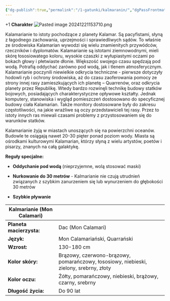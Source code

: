 ```yaml
---
{"dg-publish":true,"permalink":"/1-gatunki/kalmaranin/","dgPassFrontmatter":true}
---
```


+1 **Charakter**
![Pasted image 20241221153710.png](/img/user/6%20Obrazy/Pasted%20image%2020241221153710.png)

Kalamarianie to istoty pochodzące z planety Kalamar. Są pacyfistami, słyną z łagodnego zachowania, uprzejmości i sprawiedliwych sądów. To właśnie ze środowiska Kalamarian wywodzi się wielu znamienitych przywódców, rzeczników i dyplomatów. Kalamarianie są istotami ziemnowodnymi, mieli skórę łososiowatego koloru, wysokie czaszki z wyłupiastymi oczami po bokach głowy i płetwiaste dłonie. Większość swojego czasu spędzają pod wodą. Potrafią oddychać zarówno pod wodą, jak i tlenem atmosferycznym. Kalamarianie poczynili niewielkie odkrycia techniczne - pierwsze dotyczyły hodowli ryb i ochrony środowiska, aż do czasu zaoferowania pomocy ze strony innej rasy zamieszkujących ich planetę – Quarrenów, oraz odkrycia planety przez Republikę. Wtedy bardzo rozwinęli technikę budowy statków bojowych, posiadających charakterystyczne opływowe kształty. Jednak komputery, stanowiska i wygląd pomieszczeń dostosowano do specyficznej budowy ciała Kalamarian. Także monitory dostosowane były do zakresu częstotliwości, na jakie wrażliwe są oczy przedstawicieli tej rasy. Przez to istoty innych ras miewali czasami problemy z przystosowaniem się do warunków statków.

Kalamarianie żyją w miastach unoszących się na powierzchni oceanów. Budowle te osiągają nawet 20-30 pięter ponad poziom wody. Miasta są ośrodkami kulturowymi Kalamarian, którzy słyną z wielu artystów, poetów i pisarzy, znanych na całą galaktykę.

**Reguły specjalne:**

- **Oddychanie pod wodą** (nieprzyjemne, wolą stosować maski)

- **Nurkowanie do 30 metrów** - Kalmarianie nie czują utrudnień związanych z szybkim zanurzeniem się lub wynurzeniem do głębokości 30 metrów

- **Szybkie pływanie**

| **Kalmarianie (Mon Calamari)** |                                                                                        |
| ------------------------------ | -------------------------------------------------------------------------------------- |
| **Planeta macierzysta:**       | Dac (Mon Calamari)                                                                     |
| **Język:**                     | Mon Calamariański, Quarrański                                                          |
| **Wzrost:**                    | 130-180 cm                                                                             |
| **Kolor skóry:**               | Brązowy, czerwono-brązowy, pomarańczowy, łososiowy, niebieski, zielony, srebrny, złoty |
| **Kolor oczu:**                | Żółty, pomarańczowy, niebieski, brążowy, czarny, srebrny                               |
| **Długość życia:**             | Do 90 lat                                                                              |